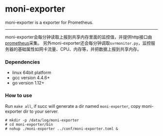 moni-exporter
=======================
moni-exporter is a exporter for Prometheus.
***
moni-exporter会每分钟读取上报到共享内存里面的监控值，并提供http接口由[prometheus](https://github.com/prometheus/prometheus)采集。
另外moni-exporter还会每分钟调取`svrmonitor.py`，监控服务器的基础属性如网卡流量、CPU、内存等，并把数据上报到共享内存。


### Dependencies

- linux 64bit platform
- gcc version 4.4.6+
- go version 1.12+


### How to use
Run `make all`, if succ will generate a dir named `moni-exporter`, copy moni-exporter dir to your server.

```
# mkdir -p /data/log/moni-exporter
# cd moni-exporter/bin
# nohup ./moni-exporter ../conf/moni-exporter.toml &
```
